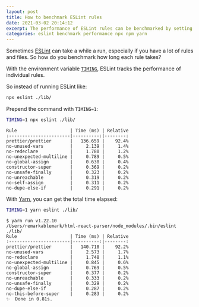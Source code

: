 ```yaml
---
layout: post
title: How to benchmark ESLint rules
date: 2021-03-02 20:14:12
excerpt: The performance of ESLint rules can be benchmarked by setting the environment variable `TIMING=1`.
categories: eslint benchmark performance npx npm yarn
---
```


Sometimes [ESLint](https://eslint.org/) can take a while a run, especially if you have a lot of rules and files. So how do you benchmark how long each rule takes?

With the environment variable [`TIMING`](https://eslint.org/docs/1.0.0/developer-guide/working-with-rules#per-rule-performance), ESLint tracks the performance of individual rules.

So instead of running ESLint like:

```sh
npx eslint ./lib/
```

Prepend the command with `TIMING=1`:

```sh
TIMING=1 npx eslint ./lib/
```

```
Rule                    | Time (ms) | Relative
:-----------------------|----------:|--------:
prettier/prettier       |   136.659 |    92.4%
no-unused-vars          |     2.139 |     1.4%
no-redeclare            |     1.780 |     1.2%
no-unexpected-multiline |     0.789 |     0.5%
no-global-assign        |     0.630 |     0.4%
constructor-super       |     0.369 |     0.2%
no-unsafe-finally       |     0.323 |     0.2%
no-unreachable          |     0.319 |     0.2%
no-self-assign          |     0.311 |     0.2%
no-dupe-else-if         |     0.291 |     0.2%
```

With [Yarn](https://yarnpkg.com/), you can get the total time elapsed:

```sh
TIMING=1 yarn eslint ./lib/
```

```
$ yarn run v1.22.10
/Users/remarkablemark/html-react-parser/node_modules/.bin/eslint ./lib/
Rule                    | Time (ms) | Relative
:-----------------------|----------:|--------:
prettier/prettier       |   140.710 |    92.2%
no-unused-vars          |     2.573 |     1.7%
no-redeclare            |     1.748 |     1.1%
no-unexpected-multiline |     0.845 |     0.6%
no-global-assign        |     0.769 |     0.5%
constructor-super       |     0.377 |     0.2%
no-unreachable          |     0.333 |     0.2%
no-unsafe-finally       |     0.329 |     0.2%
no-dupe-else-if         |     0.287 |     0.2%
no-this-before-super    |     0.283 |     0.2%
✨  Done in 0.81s.
```
